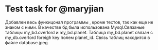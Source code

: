 # Test task for @maryjian

Добавлен весь функицонал программы , кроме тестов, так как еще не знаком с ними.
В качестве бд была использована Mysql.Связаные таблицы my_bd.overlord и my_bd.planet.
Таблица my_bd.planet связан с my_db.overlord foreigh key полем planet_id.
Связь таблиц находится в файле database.jpeg



